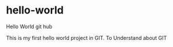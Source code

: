 # hello-world
Hello World git hub


This is my first hello world project in GIT. To Understand about GIT
